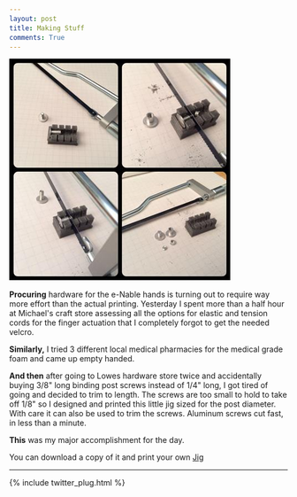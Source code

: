 ```yaml
---
layout: post
title: Making Stuff
comments: True
---
```


![Cutting Jig](https://github.com/tanju-b/tanju-b.github.io/blob/master/_posts/Images/screw-jig.jpg?raw=true "Cutting Jig")


**Procuring** hardware for the e-Nable hands is turning out to require way more effort than the actual printing.  Yesterday I spent more than a half hour at Michael's craft store assessing all the options for elastic and tension cords for the finger actuation that I completely forgot to get the needed velcro.

**Similarly,** I tried 3 different local medical pharmacies for the medical grade foam and came up empty handed.

**And then** after going to Lowes hardware store twice and accidentally buying 3/8" long binding post screws instead of 1/4" long, I got tired of going and decided to trim to length.
The screws are too small to hold to take off 1/8" so I designed and printed this little jig sized for the post diameter. With care it can also be used to trim the screws. 
Aluminum screws cut fast, in less than a minute.

**This** was my major accomplishment for the day.

You can download a copy of it and print your own [Jig](http://www.thingiverse.com/thing:764881)

***
{% include twitter_plug.html %}
